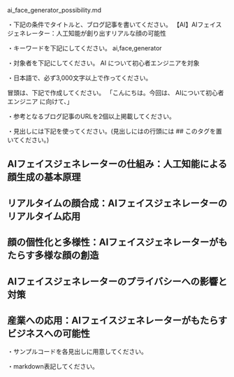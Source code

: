 ai_face_generator_possibility.md

・下記の条件でタイトルと、ブログ記事を書いてください。
【AI】AIフェイスジェネレーター：人工知能が創り出すリアルな顔の可能性

・キーワードを下記にしてください。
ai,face,generator

・対象者を下記にしてください。
  AI について初心者エンジニアを対象


・日本語で、必ず3,000文字以上で作ってください。

冒頭は、下記で作成してください。
「こんにちは。今回は、
AIについて初心者エンジニア
に向けて、」

・参考となるブログ記事のURLを2個以上掲載してください。

・見出しには下記を使ってください。(見出しにはの行頭には ## このタグを置いてください。)
## AIフェイスジェネレーターの仕組み：人工知能による顔生成の基本原理
## リアルタイムの顔合成：AIフェイスジェネレーターのリアルタイム応用
## 顔の個性化と多様性：AIフェイスジェネレーターがもたらす多様な顔の創造
## AIフェイスジェネレーターのプライバシーへの影響と対策
## 産業への応用：AIフェイスジェネレーターがもたらすビジネスへの可能性

・サンプルコードを各見出しに用意してください。

・markdown表記してください。

